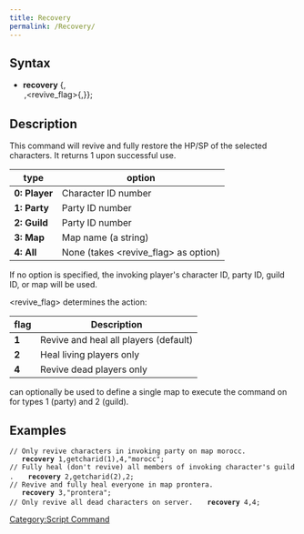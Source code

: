 ```yaml
---
title: Recovery
permalink: /Recovery/
---
```


Syntax
------

-   **recovery** <type>{,<option>,<revive_flag>{,<map name>}};

Description
-----------

This command will revive and fully restore the HP/SP of the selected characters. It returns 1 upon successful use.

| type          | option                               |
|---------------|--------------------------------------|
| **0: Player** | Character ID number                  |
| **1: Party**  | Party ID number                      |
| **2: Guild**  | Party ID number                      |
| **3: Map**    | Map name (a string)                  |
| **4: All**    | None (takes <revive_flag> as option) |

If no option is specified, the invoking player's character ID, party ID, guild ID, or map will be used.

<revive_flag> determines the action:

| flag  | Description                           |
|-------|---------------------------------------|
| **1** | Revive and heal all players (default) |
| **2** | Heal living players only              |
| **4** | Revive dead players only              |

<map name> can optionally be used to define a single map to execute the command on for types 1 (party) and 2 (guild).

Examples
--------

`// Only revive characters in invoking party on map morocc.`
`   `**`recovery`**` 1,getcharid(1),4,"morocc";`
`// Fully heal (don't revive) all members of invoking character's guild.`
`   `**`recovery`**` 2,getcharid(2),2;`
`// Revive and fully heal everyone in map prontera.`
`   `**`recovery`**` 3,"prontera";`
`// Only revive all dead characters on server.`
`   `**`recovery`**` 4,4;`

[Category:Script Command](/Category:Script_Command "wikilink")